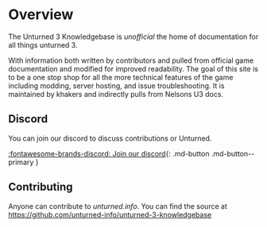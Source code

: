 # Overview

The Unturned 3 Knowledgebase is *unofficial* the home of documentation for all things unturned 3.

With information both written by contributors and pulled from official game documentation and modified for improved readability. The goal of this site is to be a one stop shop for all the more technical features of the game including modding, server hosting, and issue troubleshooting. It is maintained by khakers and indirectly pulls from Nelsons U3 docs.

## Discord

You can join our discord to discuss contributions or Unturned.

[:fontawesome-brands-discord: Join our discord](https://discord.gg/PgJCPh6){: .md-button .md-button--primary }

## Contributing

Anyone can contribute to *unturned.info*. You can find the source at <https://github.com/unturned-info/unturned-3-knowledgebase>
